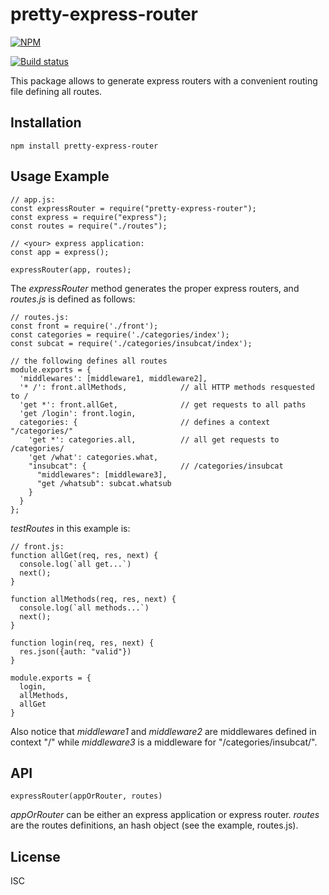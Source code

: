 # pretty-express-router
[![NPM](https://nodei.co/npm/pretty-express-router.png)](https://nodei.co/npm/pretty-express-router/)

[![Build status](https://travis-ci.org/martinlevesque/pretty-express-router.svg?branch=master)](https://travis-ci.org/martinlevesque/pretty-express-router)

This package allows to generate express routers with a convenient routing file defining all routes.

## Installation

```
npm install pretty-express-router
```

## Usage Example

```
// app.js:
const expressRouter = require("pretty-express-router");
const express = require("express");
const routes = require("./routes");

// <your> express application:
const app = express();

expressRouter(app, routes);
```

The *expressRouter* method generates the proper express routers,
and *routes.js* is defined as follows:

```
// routes.js:
const front = require('./front');
const categories = require('./categories/index');
const subcat = require('./categories/insubcat/index');

// the following defines all routes
module.exports = {
  'middlewares': [middleware1, middleware2],
  '* /': front.allMethods,            // all HTTP methods resquested to /
  'get *': front.allGet,              // get requests to all paths
  'get /login': front.login,
  categories: {                       // defines a context "/categories/"
    'get *': categories.all,          // all get requests to /categories/
    'get /what': categories.what,
    "insubcat": {                     // /categories/insubcat
      "middlewares": [middleware3],
      "get /whatsub": subcat.whatsub
    }
  }
};
```

*testRoutes* in this example is:

```
// front.js:
function allGet(req, res, next) {
  console.log(`all get...`)
  next();
}

function allMethods(req, res, next) {
  console.log(`all methods...`)
  next();
}

function login(req, res, next) {
  res.json({auth: "valid"})
}

module.exports = {
  login,
  allMethods,
  allGet
}

```

Also notice that *middleware1* and *middleware2* are middlewares defined
in context "/" while *middleware3* is a middleware for "/categories/insubcat/".


## API

```
expressRouter(appOrRouter, routes)
```

*appOrRouter* can be either an express application or express router.
*routes* are the routes definitions, an hash object (see the example, routes.js).


## License

ISC
